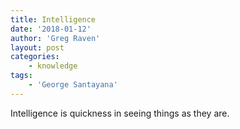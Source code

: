 ```yaml
---
title: Intelligence
date: '2018-01-12'
author: 'Greg Raven'
layout: post
categories:
    - knowledge
tags:
    - 'George Santayana'
---
```


Intelligence is quickness in seeing things as they are.